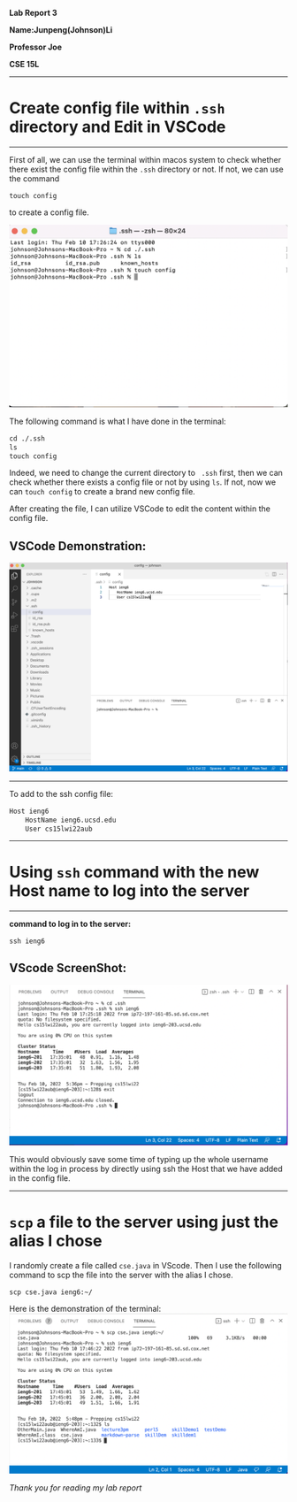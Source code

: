 >
**Lab Report 3**
>
**Name:Junpeng(Johnson)Li**
>
**Professor Joe**
>
**CSE 15L**
>
___
>
# Create config file within `.ssh` directory and Edit in VSCode
___
>
First of all, we can use the terminal within macos system to check whether there exist the config file within the `.ssh` directory or not. If not, we can use the command 
```
touch config
```
to create a config file.
>
![image](createConfig.png)
>
The following command is what I have done in the terminal:
>
```
cd ./.ssh
ls
touch config
```
>
Indeed, we need to change the current directory to ` .ssh` first, then we can check whether there exists a config file or not by using `ls`. If not, now we can `touch config` to create a brand new config file.
>
After creating the file, I can utilize VSCode to edit the content within the config file.
>
## VSCode Demonstration:
>
![image](editConfig.png)
>
___
To add to the ssh config file:
>
```
Host ieng6
    HostName ieng6.ucsd.edu
    User cs15lwi22aub
```
>
___
# Using `ssh` command with the new Host name to log into the server
___
>
**command to log in to the server:**
```
ssh ieng6
```
>
## VScode ScreenShot:
![image](loginWithNewHostName.png)
>
This would obviously save some time of typing up the whole username within the log in process by directly using ssh the Host that we have added in the config file.
>
___
# `scp` a file to the server using just the alias I chose
>
I randomly create a file called `cse.java` in VScode. Then I use the following command
to scp the file into the server with the alias I chose.
```
scp cse.java ieng6:~/
```
>
Here is the demonstration of the terminal:
![image](scpFile.png)
>

*Thank you for reading my lab report*

